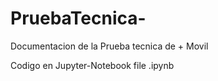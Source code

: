 # PruebaTecnica-

Documentacion de la Prueba tecnica de + Movil

Codigo en Jupyter-Notebook file .ipynb

